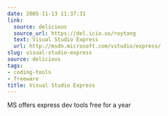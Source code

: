 ```yaml
---
date: 2005-11-13 11:37:31
link:
  source: delicious
  source_url: https://del.icio.us/roytang
  text: Visual Studio Express
  url: http://msdn.microsoft.com/vstudio/express/
slug: visual-studio-express
source: delicious
tags:
- coding-tools
- freeware
title: Visual Studio Express
---
```


MS offers express dev tools free for a year